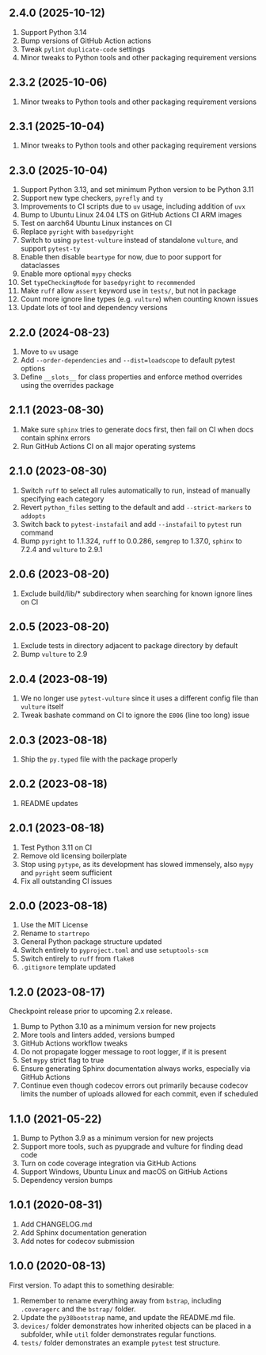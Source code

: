 ## 2.4.0 (2025-10-12)

1. Support Python 3.14
1. Bump versions of GitHub Action actions
1. Tweak `pylint` `duplicate-code` settings
1. Minor tweaks to Python tools and other packaging requirement versions

## 2.3.2 (2025-10-06)

1. Minor tweaks to Python tools and other packaging requirement versions

## 2.3.1 (2025-10-04)

1. Minor tweaks to Python tools and other packaging requirement versions

## 2.3.0 (2025-10-04)

1. Support Python 3.13, and set minimum Python version to be Python 3.11
1. Support new type checkers, `pyrefly` and `ty`
1. Improvements to CI scripts due to `uv` usage, including addition of `uvx`
1. Bump to Ubuntu Linux 24.04 LTS on GitHub Actions CI ARM images
1. Test on aarch64 Ubuntu Linux instances on CI
1. Replace `pyright` with `basedpyright`
1. Switch to using `pytest-vulture` instead of standalone `vulture`, and support
   `pytest-ty`
1. Enable then disable `beartype` for now, due to poor support for dataclasses
1. Enable more optional `mypy` checks
1. Set `typeCheckingMode` for `basedpyright` to `recommended`
1. Make `ruff` allow `assert` keyword use in `tests/`, but not in package
1. Count more ignore line types (e.g. `vulture`) when counting known issues
1. Update lots of tool and dependency versions

## 2.2.0 (2024-08-23)

1. Move to `uv` usage
1. Add `--order-dependencies` and `--dist=loadscope` to default pytest options
1. Define `__slots__` for class properties and enforce method overrides using
   the overrides package

## 2.1.1 (2023-08-30)

1. Make sure `sphinx` tries to generate docs first, then fail on CI when docs
   contain sphinx errors
1. Run GitHub Actions CI on all major operating systems

## 2.1.0 (2023-08-30)

1. Switch `ruff` to select all rules automatically to run, instead of manually
   specifying each category
1. Revert `python_files` setting to the default and add `--strict-markers` to
   `addopts`
1. Switch back to `pytest-instafail` and add `--instafail` to `pytest` run
   command
1. Bump `pyright` to 1.1.324, `ruff` to 0.0.286, `semgrep` to 1.37.0, `sphinx`
   to 7.2.4 and `vulture` to 2.9.1

## 2.0.6 (2023-08-20)

1. Exclude build/lib/\* subdirectory when searching for known ignore lines on CI

## 2.0.5 (2023-08-20)

1. Exclude tests in directory adjacent to package directory by default
1. Bump `vulture` to 2.9

## 2.0.4 (2023-08-19)

1. We no longer use `pytest-vulture` since it uses a different config file than
   `vulture` itself
1. Tweak bashate command on CI to ignore the `E006` (line too long) issue

## 2.0.3 (2023-08-18)

1. Ship the `py.typed` file with the package properly

## 2.0.2 (2023-08-18)

1. README updates

## 2.0.1 (2023-08-18)

1. Test Python 3.11 on CI
1. Remove old licensing boilerplate
1. Stop using `pytype`, as its development has slowed immensely, also `mypy` and
   `pyright` seem sufficient
1. Fix all outstanding CI issues

## 2.0.0 (2023-08-18)

1. Use the MIT License
1. Rename to `startrepo`
1. General Python package structure updated
1. Switch entirely to `pyproject.toml` and use `setuptools-scm`
1. Switch entirely to `ruff` from `flake8`
1. `.gitignore` template updated

## 1.2.0 (2023-08-17)

Checkpoint release prior to upcoming 2.x release.

1. Bump to Python 3.10 as a minimum version for new projects
1. More tools and linters added, versions bumped
1. GitHub Actions workflow tweaks
1. Do not propagate logger message to root logger, if it is present
1. Set `mypy` strict flag to true
1. Ensure generating Sphinx documentation always works, especially via GitHub
   Actions
1. Continue even though codecov errors out primarily because codecov limits the
   number of uploads allowed for each commit, even if scheduled

## 1.1.0 (2021-05-22)

1. Bump to Python 3.9 as a minimum version for new projects
1. Support more tools, such as pyupgrade and vulture for finding dead code
1. Turn on code coverage integration via GitHub Actions
1. Support Windows, Ubuntu Linux and macOS on GitHub Actions
1. Dependency version bumps

## 1.0.1 (2020-08-31)

1. Add CHANGELOG.md
1. Add Sphinx documentation generation
1. Add notes for codecov submission

## 1.0.0 (2020-08-13)

First version. To adapt this to something desirable:

1. Remember to rename everything away from `bstrap`, including `.coveragerc` and
   the `bstrap/` folder.
1. Update the `py38bootstrap` name, and update the README.md file.
1. `devices/` folder demonstrates how inherited objects can be placed in a
   subfolder, while `util` folder demonstrates regular functions.
1. `tests/` folder demonstrates an example `pytest` test structure.

